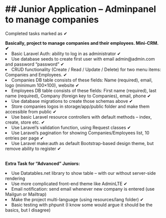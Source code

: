 <h1>## Junior Application  – Adminpanel to manage companies</h1>
<p>Completed tasks marked as ✔</p>
    <b>Basically, project to manage companies and their employees. Mini-CRM. ✔</b>
<li>Basic Laravel Auth: ability to log in as administrator ✔</li>
<li>Use database seeds to create first user with email admin@admin.com and password “password” ✔</li>
<li>CRUD functionality (Create / Read / Update / Delete) for two menu items: Companies and Employees. ✔</li>
<li>Companies DB table consists of these fields: Name (required), email, logo (minimum 100×100), website ✔</li>
<li>Employees DB table consists of these fields: First name (required), last name (required), Company (foreign key to Companies), email, phone ✔</li>
<li>Use database migrations to create those schemas above ✔</li>
<li>Store companies logos in storage/app/public folder and make them accessible from public ✔</li>
<li>Use basic Laravel resource controllers with default methods – index, create, store etc. ✔</li>
<li>Use Laravel’s validation function, using Request classes ✔</li>
<li>Use Laravel’s pagination for showing Companies/Employees list, 10 entries per page ✔</li>
<li>Use Laravel make:auth as default Bootstrap-based design theme, but remove ability to register ✔</li>

<br><b>Extra Task for “Advanced” Juniors:</b>
<li>Use Datatables.net library to show table – with our without server-side rendering</li>
<li>Use more complicated front-end theme like AdminLTE ✔</li>
<li>Email notification: send email whenever new company is entered (use Mailgun or Mailtrap)</li>
<li>Make the project multi-language (using resources/lang folder) ✔</li>
<li>Basic testing with phpunit (I know some would argue it should be the basics, but I disagree)</li>
